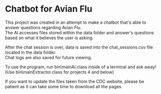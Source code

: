 # Chatbot for Avian Flu
This project was created in an attempt to make a chatbot that's able to answer questions regarding Avian Flu.\
The AI accesses files stored within the data folder and answer's questions based on what it believes the user is asking.

After the chat session is over, data is saved into the chat_sessions.csv file located in the data folder.\
Chat logs are also saved for future viewing.

To use the program, run bin\mainAI.class inside of a terminal and ask away!\
(Use bin\mainExtractor.class for projects 4 and below)

If you want to update the files taken from the CDC website, please be patient as it can take some time to download all the pages.